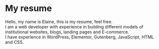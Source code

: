 # My resume
Hello, my name is Elaine, this is my resume, feel free. <br>
I am a web developer with experience in building different models of institutional websites, blogs, landing pages and E-commerce. <br>
I have experience in WordPress, Elementor, Gutenberg, JavaScript, HTML and CSS.

